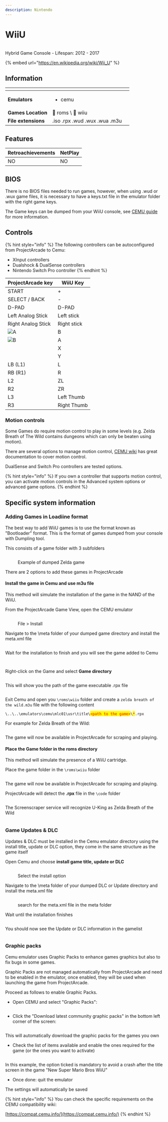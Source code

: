 ```yaml
---
description: Nintendo
---
```


# WiiU

<figure><img src="https://raw.githubusercontent.com/fabricecaruso/es-theme-carbon/5149a33eed46b2af638b06119397d4023b75131f/art/logos/wiiu.svg" alt=""><figcaption></figcaption></figure>

Hybrid Game Console - Lifespan: 2012 - 2017

{% embed url="https://en.wikipedia.org/wiki/Wii_U" %}

## Information

<table data-header-hidden><thead><tr><th></th><th></th><th data-hidden></th></tr></thead><tbody><tr><td><strong>Emulators</strong></td><td><ul><li>cemu</li></ul></td><td></td></tr><tr><td><strong>Games Location</strong></td><td><span data-gb-custom-inline data-tag="emoji" data-code="1f4c1">📁</span> roms \ <span data-gb-custom-inline data-tag="emoji" data-code="1f4c2">📂</span> wiiu</td><td></td></tr><tr><td><strong>File extensions</strong></td><td>.iso .rpx .wud .wux .wua .m3u</td><td></td></tr></tbody></table>

## Features

| Retroachievements | NetPlay |
| ----------------- | ------- |
| NO                | NO      |

## BIOS

There is no BIOS files needed to run games, however, when using .wud or .wux game files, it is necessary to have a keys.txt file in the emulator folder with the right game keys.

The Game keys can be dumped from your WiiU console, see [CEMU guide](https://wiki.cemu.info/wiki/Obtaining\_Keys\_for\_Keys.txt) for more information.

## Controls

{% hint style="info" %}
The following controllers can be autoconfigured from ProjectArcade to Cemu:

* XInput controllers
* Dualshock & DualSense controllers
* Nintendo Switch Pro controller
{% endhint %}

| ProjectArcade key                                                                              | WiiU Key    |
| ----------------------------------------------------------------------------------------- | ----------- |
| START                                                                                     | +           |
| SELECT / BACK                                                                             | -           |
| D-PAD                                                                                     | D-PAD       |
| Left Analog Stick                                                                         | Left stick  |
| Right Analog Stick                                                                        | Right stick |
| ![A](<../../../../.gitbook/assets/image (1) (2) (1).png>)                                 | B           |
| ![B](<../../../../.gitbook/assets/image (4) (1).png>)                                     | A           |
| <img src="../../../../.gitbook/assets/image (3) (1) (2).png" alt="" data-size="original"> | X           |
| <img src="../../../../.gitbook/assets/image (2) (1) (1).png" alt="" data-size="line">     | Y           |
| LB (L1)                                                                                   | L           |
| RB (R1)                                                                                   | R           |
| L2                                                                                        | ZL          |
| R2                                                                                        | ZR          |
| L3                                                                                        | Left Thumb  |
| R3                                                                                        | Right Thumb |

### Motion controls

Some Games do require motion control to play in some levels (e.g. Zelda Breath of The Wild contains dungeons which can only be beaten using motion).

There are several options to manage motion control, [CEMU wiki](https://wiki.cemu.info/wiki/Motion\_controls) has great documentation to cover motion control.

DualSense and Switch Pro controllers are tested options.

{% hint style="info" %}
If you own a controller that supports motion control, you can activate motion controls in the Advanced system options or advanced game options.
{% endhint %}

## Specific system information

### Adding Games in Loadiine format

The best way to add WiiU games is to use the format known as "Bootloader" format. This is the format of games dumped from your console with Dumpling tool.

This consists of a game folder with 3 subfolders

<figure><img src="https://i.imgur.com/CIYaICX.png" alt=""><figcaption><p>Example of dumped Zelda game</p></figcaption></figure>

There are 2 options to add these games in ProjectArcade

#### Install the game in Cemu and use m3u file

This method will simulate the installation of the game in the NAND of the WiiU.

From the ProjectArcade Game View, open the CEMU emulator



<figure><img src="https://i.imgur.com/rdJUos9.png" alt=""><figcaption><p>File > Install</p></figcaption></figure>

Navigate to the \meta folder of your dumped game directory and install the meta.xml file

<figure><img src="https://i.imgur.com/C1KGhKQ.png" alt=""><figcaption></figcaption></figure>

Wait for the installation to finish and you will see the game added to Cemu

<figure><img src="https://i.imgur.com/rG2IJvR.png" alt=""><figcaption></figcaption></figure>

<figure><img src="https://i.imgur.com/9ygBgJP.png" alt=""><figcaption></figcaption></figure>

Right-click on the Game and select **Game directory**

<figure><img src="https://i.imgur.com/6ALGNnR.png" alt=""><figcaption></figcaption></figure>

This will show you the path of the game executable .rpx file

<figure><img src="https://i.imgur.com/EN9JEKf.png" alt=""><figcaption></figcaption></figure>

Exit Cemu and open you `\roms\wiiu` folder and create a `zelda breath of the wild.m3u` file with the following content

`\..\..\emulators\cemu\mlc01\usr\title\`<mark style="color:red;">`<path to the game>`</mark>`\`<mark style="color:red;">`*`</mark>`.rpx`

For example for Zelda Breath of the Wild:

<figure><img src="https://i.imgur.com/DjHV0Gt.png" alt=""><figcaption></figcaption></figure>

The game will now be available in ProjectArcade for scraping and playing.

#### Place the Game folder in the roms directory

This method will simulate the presence of a WiiU cartridge.&#x20;

Place the game folder in the `\roms\wiiu` folder

<figure><img src="https://i.imgur.com/8BsrI9F.png" alt=""><figcaption></figcaption></figure>

The game will now be available in ProjectArcade for scraping and playing.

ProjectArcade will detect the **.rpx** file in the `\code` folder

<figure><img src="https://i.imgur.com/iSQdk4o.png" alt=""><figcaption></figcaption></figure>

The Screenscraper service will recognize U-King as Zelda Breath of the Wild

<figure><img src="https://i.imgur.com/9srVWOF.png" alt=""><figcaption></figcaption></figure>

### Game Updates & DLC

Updates & DLC must be installed in the Cemu emulator directory using the install title, update or DLC option, they come in the same structure as the game itself

Open Cemu and choose **install game title, update or DLC**

<figure><img src="https://i.imgur.com/Y53KGT4.png" alt=""><figcaption><p>Select the install option</p></figcaption></figure>

Navigate to the \meta folder of your dumped DLC or Update directory and install the meta.xml file

<figure><img src="https://i.imgur.com/Y6adbtz.png" alt=""><figcaption><p>search for the meta.xml file in the meta folder</p></figcaption></figure>

Wait until the installation finishes

<figure><img src="https://i.imgur.com/8U7YvAk.png" alt=""><figcaption></figcaption></figure>

You should now see the Update or DLC information in the gamelist

<figure><img src="https://i.imgur.com/OY3g3cd.png" alt=""><figcaption></figcaption></figure>

### Graphic packs

Cemu emulator uses Graphic Packs to enhance games graphics but also to fix bugs in some games.

Graphic Packs are not managed automatically from ProjectArcade and need to be enabled in the emulator, once enabled, they will be used when launching the game from ProjectArcade.

Proceed as follows to enable Graphic Packs.

* Open CEMU and select "Graphic Packs":

<figure><img src="https://i.imgur.com/6706fCT.png" alt=""><figcaption></figcaption></figure>

* Click the "Download latest community graphic packs" in the bottom left corner of the screen:

<figure><img src="https://i.imgur.com/Y98rMBK.png" alt=""><figcaption></figcaption></figure>

This will automatically download the graphic packs for the games you own

* Check the list of items available and enable the ones required for the game (or the ones you want to activate)

<figure><img src="https://i.imgur.com/CKKBWGK.png" alt=""><figcaption></figcaption></figure>

In this example, the option ticked is mandatory to avoid a crash after the title screen in the game "New Super Mario Bros WiiU"

* Once done: quit the emulator

The settings will automatically be saved

{% hint style="info" %}
You can check the specific requirements on the CEMU compatibility wiki:

[https://compat.cemu.info/](https://compat.cemu.info/)
{% endhint %}

